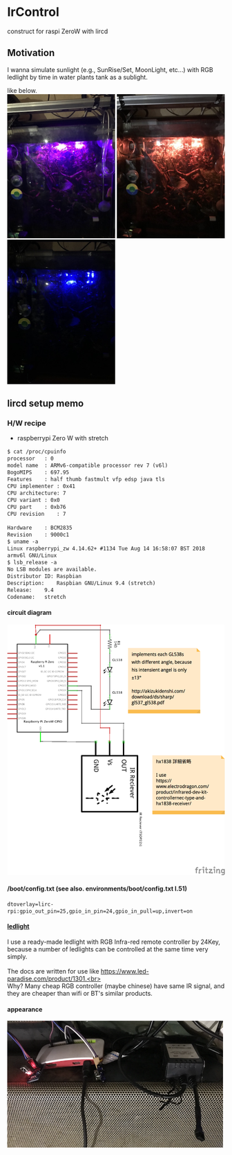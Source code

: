 # IrControl
construct for raspi ZeroW with lircd

## Motivation
I wanna simulate sunlight (e.g., SunRise/Set, MoonLight, etc...) with RGB ledlight by time in water plants tank as a sublight.<br>

like below.<br>
<img src="./img/violet.png" alt="sunrize" width="250">
<img src="./img/orange.png" alt="sunset" width="250">
<img src="./img/blue.png" alt="moon light" width="250">

## lircd setup memo
### H/W recipe
- raspberrypi Zero W with stretch
```
$ cat /proc/cpuinfo
processor	: 0
model name	: ARMv6-compatible processor rev 7 (v6l)
BogoMIPS	: 697.95
Features	: half thumb fastmult vfp edsp java tls
CPU implementer	: 0x41
CPU architecture: 7
CPU variant	: 0x0
CPU part	: 0xb76
CPU revision	: 7

Hardware	: BCM2835
Revision	: 9000c1
$ uname -a
Linux raspberrypi_zw 4.14.62+ #1134 Tue Aug 14 16:58:07 BST 2018 armv6l GNU/Linux
$ lsb_release -a
No LSB modules are available.
Distributor ID:	Raspbian
Description:	Raspbian GNU/Linux 9.4 (stretch)
Release:	9.4
Codename:	stretch
```

#### circuit diagram
![](./img/irc_pi_schem.png)

#### /boot/config.txt (see also. environments/boot/config.txt l.51)
```
dtoverlay=lirc-rpi:gpio_out_pin=25,gpio_in_pin=24,gpio_in_pull=up,invert=on
```

#### [ledlight](https://www.amazon.co.jp/gp/product/B079QKB128/ref=oh_aui_detailpage_o05_s00?ie=UTF8&psc=1)
I use a ready-made ledlight with RGB Infra-red remote controller by 24Key, because a number of ledlights can be controlled at the same time very simply.<br><br>
The docs are written for use like https://www.led-paradise.com/product/1301.<br><br>
Why? Many cheap RGB controller (maybe chinese) have same IR signal, and they are cheaper than wifi or BT's similar products.

#### appearance
<img src="./img/appearance.png" alt="for examples" width="500">
